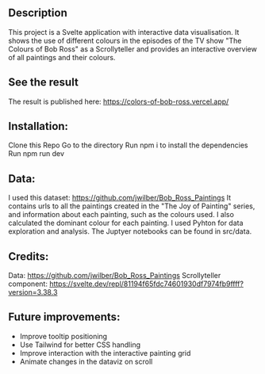 ## Description
This project is a Svelte application with interactive data visualisation. It shows the use of different colours in the episodes of the TV show "The Colours of Bob Ross" as a Scrollyteller and provides an interactive overview of all paintings and their colours.

## See the result
The result is published here: https://colors-of-bob-ross.vercel.app/

## Installation:
Clone this Repo
Go to the directory
Run npm i to install the dependencies
Run npm run dev

## Data:
I used this dataset: https://github.com/jwilber/Bob_Ross_Paintings
It contains urls to all the paintings created in the "The Joy of Painting" series, and information about each painting, such as the colours used.
I also calculated the dominant colour for each painting. I used Pyhton for data exploration and analysis. The Juptyer notebooks can be found in src/data.

## Credits:
Data: https://github.com/jwilber/Bob_Ross_Paintings
Scrollyteller component: https://svelte.dev/repl/81194f65fdc74601930df7974fb9ffff?version=3.38.3

## Future improvements:
- Improve tooltip positioning
- Use Tailwind for better CSS handling
- Improve interaction with the interactive painting grid
- Animate changes in the dataviz on scroll
